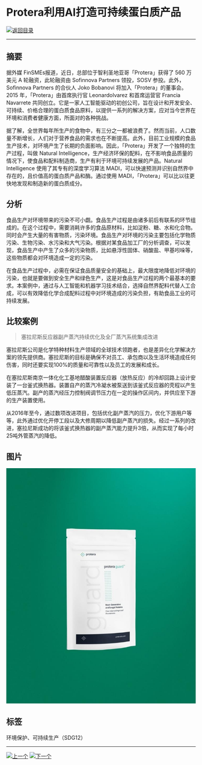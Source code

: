 # Protera利用AI打造可持续蛋白质产品

[![返回目录](http://img.shields.io/badge/点击-返回目录-875A7B.svg?style=flat&colorA=8F8F8F)](/)

----------

## 摘要

据外媒 FinSMEs报道，近日，总部位于智利圣地亚哥「Protera」获得了 560 万美元 A 轮融资，此轮融资由 Sofinnova Partners 领投，SOSV 参投。此外，Sofinnova Partners 的合伙人 Joko Bobanovi 将加入「Protera」的董事会。2015 年，「Protera」由首席执行官 Leonardolvarez 和首席运营官 Francia Navarrete 共同创立。它是一家人工智能驱动的初创公司，旨在设计和开发安全、可持续、价格合理的蛋白质食品原料，以提供一系列的解决方案，应对当今世界在环境和消费者健康方面，所面对的各种挑战。

据了解，全世界每年所生产的食物中，有三分之一都被浪费了。然而当前，人口数量不断增长，人们对于营养食品的需求也在不断提高。此外，目前工业规模的食品生产技术，对环境产生了长期的负面影响。因此，「Protera」开发了一个独特的生产过程，叫做 Natural Intelligence，生产经济环保的配料，在不影响食品质量的情况下，使食品和配料制造商，生产有利于环境可持续发展的产品。Natural Intelligence 使用了其专有的深度学习算法 MADI，可以快速预测并识别自然界中存在的，且价值高的蛋白质产品和酶。通过使用 MADI，「Protera」可以比以往更快地发现和制造新的蛋白质成分。

## 分析

食品生产对环境带来的污染不可小觑。食品生产过程是由诸多前后有联系的环节组成的。在这个过程中，需要消耗许多的食品原材料，比如淀粉、糖、水和化合物。同时会产生大量的有害物质，污染环境。食品生产对环境的污染主要包括化学物质污染、生物污染、水污染和大气污染。根据对某食品加工厂的分析调查，可以发现，食品生产中产生了众多的污染物质，比如悬浮性固体、硝酸盐、甲基吲哚等，这些物质都会对环境造成一定的污染。

在食品生产过程中，必需在保证食品质量安全的基础上，最大限度地降低对环境的污染，也就是要做到安全生产和绿色生产，这是对食品生产过程的两个最基本的要求。本案例中，通过与人工智能和机器学习技术结合，选择自然界配料代替人工合成，可以有效降低化学合成配料过程中对环境造成的污染负担，有助食品工业的可持续发展。

## 比较案例

> 塞拉尼斯反应器副产蒸汽持续优化及全厂蒸汽系统集成改进

塞拉尼斯公司是化学特种材料生产领域的全球技术领跑者，也是差异化化学解决方案的领先提供商。塞拉尼斯的目标是确保不对员工、承包商以及生活环境造成任何伤害，同时还要实现100%的质量和可靠性以及员工的发展和成长。

在塞拉尼斯南京一体化化工基地醋酸装置反应器（放热反应）的冷却回路上设计安装了一台釜式换热器。装置自产的蒸汽冷凝水被泵送到该釜式反应器的壳程以产生低压蒸汽。副产的蒸汽经压力控制阀调节压力在一定的操作区间内，并供应至下游的生产装置使用。

从2016年至今，通过数项改进项目，包括优化副产蒸汽的压力，优化下游用户等等，此外通过优化开停工段以及大修周期以降低副产蒸汽的损失。经过一系列的改进，塞拉尼斯成功的将该釜式换热器的副产蒸汽能力提升3倍，从而实现了每小时25吨外管蒸汽的降低。


## 图片

![图片](12.2.1.jpg)


## 标签
环境保护、可持续生产（SDG12）



----------

 [![上一个](http://img.shields.io/badge/查看-上一个-875A7B.svg?style=flat&colorA=8F8F8F)](https://doc.shanghaiopen.org.cn/case/12/1.html)
 [![下一个](http://img.shields.io/badge/查看-下一个-875A7B.svg?style=flat&colorA=8F8F8F)](https://doc.shanghaiopen.org.cn/case/13/1.html)
 
 

